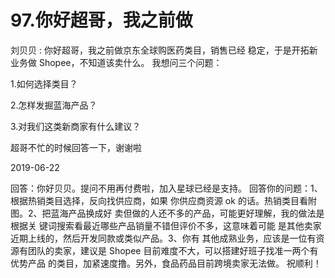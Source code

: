 # 97.你好超哥，我之前做

刘贝贝 : 你好超哥，我之前做京东全球购医药类目，销售已经 稳定，于是开拓新业务做 Shopee，不知道该卖什么。 我想问三个问题：

1.如何选择类目？

2.怎样发掘蓝海产品？

3.对我们这类新商家有什么建议？

超哥不忙的时候回答一下，谢谢啦

2019-06-22

回答：你好贝贝。提问不用再付费啦，加入星球已经是支持。 回答你的问题：1、根据热销类目选择，反向找供应商，如果 你供应商资源 ok 的话。热销类目看附图。2、把蓝海产品换成好 卖但做的人还不多的产品，可能更好理解，我的做法是根据关 键词搜索看最近哪些产品销量不错但评价不多，这意味着可能 是其他卖家近期上线的，然后开发同款或类似产品。3、你有 其他成熟业务，应该是一位有资源有团队的卖家，建议是 Shopee 目前难度不大，可以搭建好班子找准一两个有优势产品 的类目，加紧速度撸。另外，食品药品目前跨境卖家无法做。 祝顺利！